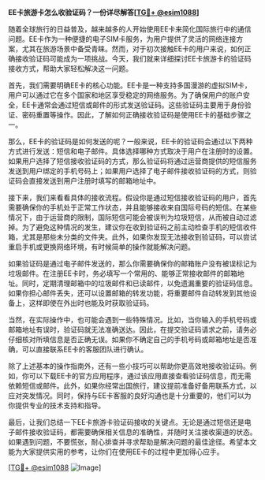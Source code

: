 **EE卡旅游卡怎么收验证码？一份详尽解答[[TG💪+ @esim1088](https://t.me/s/esim1088)]**

随着全球旅行的日益普及，越来越多的人开始使用EE卡来简化国际旅行中的通信问题。EE卡作为一种便捷的电子SIM卡服务，为用户提供了灵活的网络连接方案，尤其在旅游场景中备受青睐。然而，对于初次接触EE卡的用户来说，如何正确接收验证码可能成为一项挑战。今天，我们就来详细探讨EE卡旅游卡的验证码接收方式，帮助大家轻松解决这一问题。

首先，我们需要明确EE卡的核心功能。EE卡是一种支持多国漫游的虚拟SIM卡，用户可以通过它在多个国家和地区享受稳定的网络服务。为了确保用户的账户安全，EE卡通常会通过短信或邮件的形式发送验证码。这些验证码主要用于身份验证、密码重置等操作。因此，了解如何正确接收验证码是使用EE卡的基础步骤之一。

那么，EE卡的验证码是如何发送的呢？一般来说，EE卡的验证码会通过以下两种方式进行发送：短信和电子邮件。具体选择哪种方式取决于用户在注册时的设置。如果用户选择了短信接收验证码的方式，那么验证码将通过运营商提供的短信服务发送到用户绑定的手机号码上；如果用户选择了电子邮件接收验证码的方式，则验证码会直接发送到用户注册时填写的邮箱地址中。

接下来，我们来看看具体的接收流程。假设你是通过短信接收验证码的用户，首先需要确保你的手机处于正常工作状态，并且能够接收来自国际号码的短信。在某些情况下，由于运营商的限制，国际短信可能会被误判为垃圾短信，从而被自动过滤掉。为了避免这种情况的发生，建议你在收到验证码之前主动检查手机的短信收件箱，尤其是那些未分类的文件夹。此外，如果你发现无法接收到验证码，可以尝试重启手机或更换网络环境，有时候简单的操作就能解决问题。

如果验证码是通过电子邮件发送的，那么你需要确保你的邮箱账户没有被误标记为垃圾邮件。在注册EE卡时，务必填写一个常用的、能够正常接收邮件的邮箱地址。同时，定期清理邮箱中的垃圾邮件和已读邮件，以免遗漏重要的验证码信息。如果你担心邮件丢失，还可以设置邮箱的转发功能，将重要邮件自动转发到其他设备上，这样即使在外出时也能及时获取验证码。

当然，在实际操作中，也可能会遇到一些特殊情况。比如，当你输入的手机号码或邮箱地址有误时，验证码就无法准确送达。因此，在提交验证码请求之前，请务必仔细核对所填信息是否正确无误。如果你不确定自己的手机号码或邮箱地址是否准确，可以直接联系EE卡的客服团队进行确认。

除了上述基本的操作指南外，还有一些小技巧可以帮助你更高效地接收验证码。例如，你可以下载EE卡的官方应用程序，通过该应用直接查看验证码信息，而无需依赖短信或邮件。此外，如果你经常出国旅行，建议提前准备好备用联系方式，以应对突发情况。同时，保持与EE卡客服的良好沟通也是十分重要的，他们可以为你提供专业的技术支持和指导。

最后，让我们总结一下EE卡旅游卡验证码接收的关键点。无论是通过短信还是电子邮件接收验证码，都需要确保相关信息的准确性，并随时关注接收渠道的状态。如果遇到问题，不要慌张，耐心排查并寻求帮助是解决问题的最佳途径。希望本文能为大家提供实用的参考，让你们在使用EE卡的过程中更加得心应手。

[[TG💪+ @esim1088](https://t.me/s/esim1088) ![Image](https://i.postimg.cc/4NQfJmqS/Snipaste-2025-05-13-00-14-12.png)]